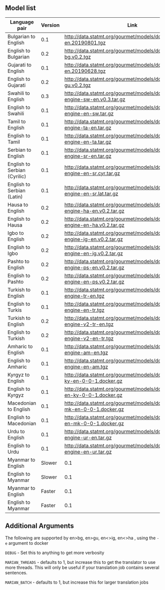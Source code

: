 ## Model list

| Language pair | Version | Link |
| --------------- | --------------- | --------------- |
| Bulgarian to English | 0.1 | http://data.statmt.org/gourmet/models/docker/bg-en.20190801.tgz |
| English to Bulgarian  | 0.2 | http://data.statmt.org/gourmet/models/docker/en-bg.v0.2.tgz |
| Gujarati to English | 0.1 | http://data.statmt.org/gourmet/models/docker/gu-en.20190628.tgz |
| English to Gujarati | 0.2 | http://data.statmt.org/gourmet/models/docker/en-gu.v0.2.tgz  |
| Swahili to English | 0.3 | http://data.statmt.org/gourmet/models/docker/mt-engine-sw-en.v0.3.tar.gz |
| English to Swahili | 0.1 | http://data.statmt.org/gourmet/models/docker/mt-engine-en-sw.tar.gz |
| Tamil to English | 0.1  | http://data.statmt.org/gourmet/models/docker/mt-engine-ta-en.tar.gz |
| English to Tamil | 0.1 | http://data.statmt.org/gourmet/models/docker/mt-engine-en-ta.tar.gz |
| Serbian to English | 0.1 | http://data.statmt.org/gourmet/models/docker/mt-engine-sr-en.tar.gz |
| English to Serbian (Cyrilic) | 0.1 | http://data.statmt.org/gourmet/models/docker/mt-engine-en-sr.cyr.tar.gz  |
| English to Serbian (Latin) | 0.1 | http://data.statmt.org/gourmet/models/docker/mt-engine-en-sr.lat.tar.gz |
| Hausa to English | 0.2 | http://data.statmt.org/gourmet/models/docker/mt-engine-ha-en.v0.2.tar.gz  |
| English to Hausa | 0.2 | http://data.statmt.org/gourmet/models/docker/mt-engine-en-ha.v0.2.tar.gz |
| Igbo to English | 0.2 | http://data.statmt.org/gourmet/models/docker/mt-engine-ig-en.v0.2.tar.gz |
|  English to Igbo | 0.2 | http://data.statmt.org/gourmet/models/docker/mt-engine-en-ig.v0.2.tar.gz |
| Pashto to English | 0.2 | http://data.statmt.org/gourmet/models/docker/mt-engine-ps-en.v0.2.tar.gz |
| English to Pashto | 0.2 | http://data.statmt.org/gourmet/models/docker/mt-engine-en-ps.v0.2.tar.gz |
| Turkish to English | 0.1 | http://data.statmt.org/gourmet/models/docker/mt-engine-tr-en.tgz |
| English to Turkis | 0.1 | http://data.statmt.org/gourmet/models/docker/mt-engine-en-tr.tgz|
| Turkish to English | 0.2 | http://data.statmt.org/gourmet/models/docker/mt-engine-v2-tr-en.tgz|
| English to Turkish | 0.2 | http://data.statmt.org/gourmet/models/docker/mt-engine-v2-en-tr.tgz |
| Amharic to English | 0.1 | http://data.statmt.org/gourmet/models/docker/mt-engine-am-en.tgz|
| English to Amharic | 0.1 | http://data.statmt.org/gourmet/models/docker/mt-engine-en-am.tgz|
| Kyrgyz to English | 0.1 | http://data.statmt.org/gourmet/models/docker/translation-ky-en-0-0-1.docker.gz|
| English to Kyrgyz | 0.1 | http://data.statmt.org/gourmet/models/docker/translation-en-ky-0-0-1.docker.gz|
| Macedonian to English | 0.1 | http://data.statmt.org/gourmet/models/docker/translation-mk-en-0-0-1.docker.gz|
| English to Macedonian | 0.1 | http://data.statmt.org/gourmet/models/docker/translation-en-mk-0-0-1.docker.gz|
| Urdu to English | 0.1 | http://data.statmt.org/gourmet/models/docker/mt-engine-ur-en.tar.gz|
| English to Urdu | 0.1 | http://data.statmt.org/gourmet/models/docker/mt-engine-en-ur.tar.gz|
| Myanmar to English | Slower | 0.1 | http://data.statmt.org/gourmet/models/docker/translation-my-en-slower-0-1-0.docker.gz |
| English to Myanmar | Slower | 0.1 | http://data.statmt.org/gourmet/models/docker/translation-en-my-slower-0-1-0.docker.gz |
| Myanmar to English | Faster | 0.1 | http://data.statmt.org/gourmet/models/docker/translation-my-en-faster-0-1-0.docker.gz |
| English to Myanmar | Faster | 0.1 | http://data.statmt.org/gourmet/models/docker/translation-my-en-faster-0-1-0.docker.gz |


## Additional Arguments

The following are supported by en>bg, en>gu, en<>ig, en<>ha , using the `-e` argument to docker 

`DEBUG` - Set this to anything to get more verbosity

`MARIAN_THREADS` - defaults to 1, but increase this to get the translator to use more threads. This will only be useful if your translation job contains several sentences.

`MARIAN_BATCH` - defaults to 1, but increase this for larger translation jobs


